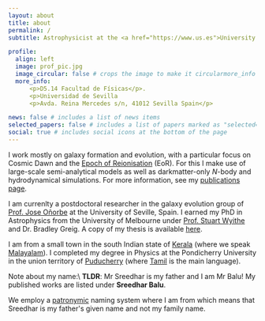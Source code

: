 ```yaml
---
layout: about
title: about
permalink: /
subtitle: Astrophysicist at the <a href="https://www.us.es">University of Seville</a>, Spain #Address. Contacts. Moto. Etc.

profile:
  align: left
  image: prof_pic.jpg
  image_circular: false # crops the image to make it circularmore_info
  more_info:
      <p>D5.14 Facultad de Físicas</p>.
      <p>Universidad de Sevilla
      <p>Avda. Reina Mercedes s/n, 41012 Sevilla Spain</p>

news: false # includes a list of news items
selected_papers: false # includes a list of papers marked as "selected={true}"
social: true # includes social icons at the bottom of the page
---
```


I work mostly on galaxy formation and evolution, with a particular focus on Cosmic Dawn and the [Epoch of Reionisation](https://en.wikipedia.org/wiki/Reionization) (EoR). For this I make use of large-scale semi-analytical models as well as darkmatter-only _N_-body and  hydrodynamical simulations. For more information, see my [publications page](https://s-balu.github.io/publications/).

I am currenlty a postdoctoral researcher in the galaxy evolution group of [Prof. Jose O&ntilde;orbe](http://www.joseonorbe.com) at the University of Seville, Spain. I earned my PhD in Astrophysics from the University of Melbourne under [Prof. Stuart Wyithe](https://rsaa.anu.edu.au/people/professor-stuart-wyithe) and Dr. Bradley Greig. A copy of my thesis is available [here](https://minerva-access.unimelb.edu.au/items/1976b56b-ae45-418c-9823-af543d408e49).

I am from a small town in the south Indian state of [Kerala](https://en.wikipedia.org/wiki/Kerala) (where we speak [Malayalam](https://en.wikipedia.org/wiki/Malayalam)). I completed my degree in Physics at the Pondicherry University in the union territory of [Puducherry](https://en.wikipedia.org/wiki/Pondicherry) (where [Tamil](https://en.wikipedia.org/wiki/Tamil_language) is the main language).

Note about my name:\\
**TLDR**: Mr Sreedhar is my father and I am Mr Balu! My published works are listed under **Sreedhar Balu**.

We employ a [patronymic](https://en.wikipedia.org/wiki/Patronymic#South_Asia) naming system where I am from which means that Sreedhar is my father's given name and not my family name.
